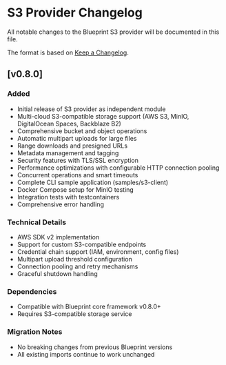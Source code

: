 # S3 Provider Changelog

All notable changes to the Blueprint S3 provider will be documented in this file.

The format is based on [Keep a Changelog](https://keepachangelog.com/en/1.0.0/).

## [v0.8.0]

### Added
- Initial release of S3 provider as independent module
- Multi-cloud S3-compatible storage support (AWS S3, MinIO, DigitalOcean Spaces, Backblaze B2)
- Comprehensive bucket and object operations
- Automatic multipart uploads for large files
- Range downloads and presigned URLs
- Metadata management and tagging
- Security features with TLS/SSL encryption
- Performance optimizations with configurable HTTP connection pooling
- Concurrent operations and smart timeouts
- Complete CLI sample application (samples/s3-client)
- Docker Compose setup for MinIO testing
- Integration tests with testcontainers
- Comprehensive error handling

### Technical Details
- AWS SDK v2 implementation
- Support for custom S3-compatible endpoints
- Credential chain support (IAM, environment, config files)
- Multipart upload threshold configuration
- Connection pooling and retry mechanisms
- Graceful shutdown handling

### Dependencies
- Compatible with Blueprint core framework v0.8.0+
- Requires S3-compatible storage service

### Migration Notes
- No breaking changes from previous Blueprint versions
- All existing imports continue to work unchanged